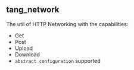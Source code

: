## tang_network

The util of HTTP Networking with the capabilities:

- Get
- Post
- Upload
- Download
- `abstract configuration` supported